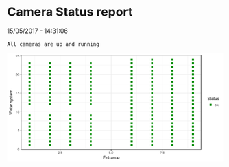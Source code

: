 Camera Status report
================
15/05/2017 - 14:31:06

    All cameras are up and running

![](camreport_files/figure-markdown_github/unnamed-chunk-2-1.png)
